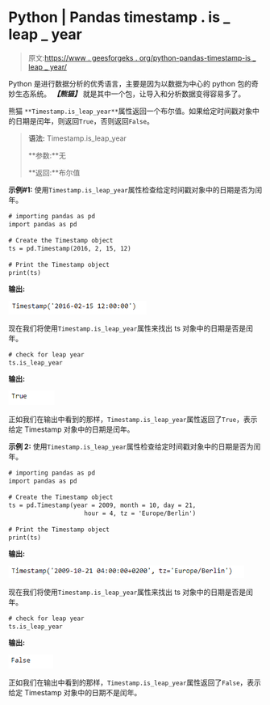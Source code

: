 # Python | Pandas timestamp . is _ leap _ year

> 原文:[https://www . geesforgeks . org/python-pandas-timestamp-is _ leap _ year/](https://www.geeksforgeeks.org/python-pandas-timestamp-is_leap_year/)

Python 是进行数据分析的优秀语言，主要是因为以数据为中心的 python 包的奇妙生态系统。 ***【熊猫】*** 就是其中一个包，让导入和分析数据变得容易多了。

熊猫 `**Timestamp.is_leap_year**`属性返回一个布尔值。如果给定时间戳对象中的日期是闰年，则返回`True`，否则返回`False`。

> **语法:** Timestamp.is_leap_year
> 
> **参数:**无
> 
> **返回:**布尔值

**示例#1:** 使用`Timestamp.is_leap_year`属性检查给定时间戳对象中的日期是否为闰年。

```
# importing pandas as pd
import pandas as pd

# Create the Timestamp object
ts = pd.Timestamp(2016, 2, 15, 12)

# Print the Timestamp object
print(ts)
```

**输出:**

![](img/e0bbcdf7833627b6b8e584ba6c24484f.png)

现在我们将使用`Timestamp.is_leap_year`属性来找出 ts 对象中的日期是否是闰年。

```
# check for leap year
ts.is_leap_year
```

**输出:**

![](img/81f7ea494973f76426f344e51ff6f627.png)

正如我们在输出中看到的那样，`Timestamp.is_leap_year`属性返回了`True`，表示给定 Timestamp 对象中的日期是闰年。

**示例 2:** 使用`Timestamp.is_leap_year`属性检查给定时间戳对象中的日期是否为闰年。

```
# importing pandas as pd
import pandas as pd

# Create the Timestamp object
ts = pd.Timestamp(year = 2009, month = 10, day = 21,
                     hour = 4, tz = 'Europe/Berlin')

# Print the Timestamp object
print(ts)
```

**输出:**

![](img/6c787af2112d6bc076912205b0d78d26.png)

现在我们将使用`Timestamp.is_leap_year`属性来找出 ts 对象中的日期是否是闰年。

```
# check for leap year
ts.is_leap_year
```

**输出:**

![](img/489478a65f7ea2d06eb02db9648489ef.png)

正如我们在输出中看到的那样，`Timestamp.is_leap_year`属性返回了`False`，表示给定 Timestamp 对象中的日期不是闰年。
